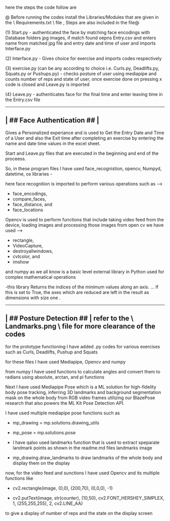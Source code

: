 
here the steps the code follow are

@ Before running the codes install the Libraries/Modules that are given in the \\ Requirements.txt \\ file , Steps are also included in the file@

(1) Start.py - authenticated the face by matching face encodings with Database folders jpg images, if match found oepns Entry.csv and enters name from matched jpg file                 and entry date and time of user and imports Interface.py

(2) Interface.py - Gives choice for exercise and imports codes respectively

(3) exercise.py (can be any according to choice i.e. Curls.py, Deadlifts.py, Squats.py or Pushups.py) - checks posture of user using mediapipe and counts number of                     reps and state of user, once exercise done on pressing x code is closed and Leave.py is imported

(4) Leave.py - authenticates face for the final time and enter leaving time in the Entry.csv file

 ---------------------------
| ## Face Authentication ## |
 ---------------------------
Gives a Personalized experiance and is used to Get the Entry Date and Time of a User and also the Exit time after completing an exercise by entering the name and date time values in the excel sheet.

Start and Leave.py files that are executed in the beginning and end of the proceess.

So, in these program files I have used face_recognistion, opencv, Numpyd, datetime, os libraries -

here face recognition is imported to perform various operations such as -->
- face_encodings, 
- compare_faces,
- face_distance, and
- face_locations

Opencv is used to perform functions that include taking video feed from the device, loading images  and processing those images
from open cv we have used -->
- rectangle,
- VideoCapture,
- destroyallwindows,
- cvtcolor, and	
- imshow

and numpy as we all know is a basic level external library in Python used for complex mathematical operations

-this library Returns the indices of the minimum values along an axis. ... If this is set to True, the axes which are reduced are left in the result as dimensions with size one .

 -------------------------
| ## Posture Detection ## | refer to the \\ Landmarks.png \\ file for more clearance of the codes
 -------------------------
for the prototype functioning I have added .py codes for various exercises such as Curls, Deadlifts, Pushup and Squats

for these files I have used Mediapipe, Opencv and numpy

from numpy I have used functions to calculate angles and convert them to radians using 
absolute, 
arctan, and 
pi functions

Next I have used Mediapipe Pose which is a ML solution for high-fidelity body pose tracking, inferring 3D landmarks and background segmentation mask on the whole body from RGB video frames utilizing our BlazePose research that also powers the ML Kit Pose Detection API.

I have used multiple mediapipe pose functions such as

- mp_drawing = mp.solutions.drawing_utils

- mp_pose = mp.solutions.pose

- I have qalso used landmarks function that is used to extract speparate landmark points as shown in the readme.md files landmarks image

- mp_drawing.draw_landmarks to draw landmarks of the whole body and display them on the display

now, for the video feed and sunctions I have used Opencv and its multiple functions like

- cv2.rectangle(image, (0,0), (200,70), (0,0,0), -1)

- cv2.putText(image, str(counter), (10,50), cv2.FONT_HERSHEY_SIMPLEX, 1, (255,255,255), 2, cv2.LINE_AA)

to give a display of number of reps and the state on the display screen



                                     
